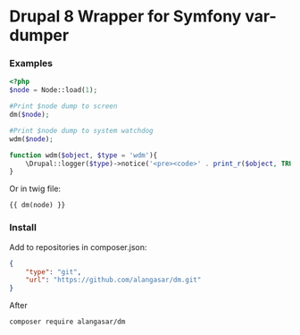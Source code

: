 # Drupal 8 Wrapper for Symfony var-dumper

### Examples
```php
<?php
$node = Node::load(1);

#Print $node dump to screen 
dm($node);

#Print $node dump to system watchdog
wdm($node);

function wdm($object, $type = 'wdm'){
    \Drupal::logger($type)->notice('<pre><code>' . print_r($object, TRUE) . '</code></pre>' );
}

``` 

Or in twig file:
```twig
{{ dm(node) }}
```
### Install

Add to repositories in composer.json:

```json
{
    "type": "git",
    "url": "https://github.com/alangasar/dm.git"
}
```
After 
```
composer require alangasar/dm
```

